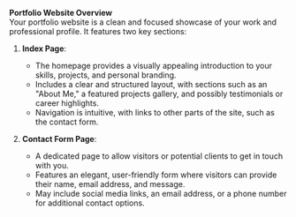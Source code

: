**Portfolio Website Overview**  
Your portfolio website is a clean and focused showcase of your work and professional profile. It features two key sections:  

1. **Index Page**:  
   - The homepage provides a visually appealing introduction to your skills, projects, and personal branding.  
   - Includes a clear and structured layout, with sections such as an "About Me," a featured projects gallery, and possibly testimonials or career highlights.  
   - Navigation is intuitive, with links to other parts of the site, such as the contact form.  

2. **Contact Form Page**:  
   - A dedicated page to allow visitors or potential clients to get in touch with you.  
   - Features an elegant, user-friendly form where visitors can provide their name, email address, and message.  
   - May include social media links, an email address, or a phone number for additional contact options.
